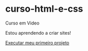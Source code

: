# curso-html-e-css
Curso em Video

Estou aprendendo a criar sites!
 
<a href="https://matheusbigui.github.io/curso-html-e-css/mod%202/desafios/Nova%20pasta/index.html">Executar meu primeiro projeto</a>
